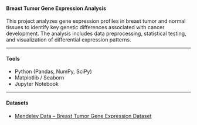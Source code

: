 #### Breast Tumor Gene Expression Analysis

This project analyzes gene expression profiles in breast tumor and normal tissues to identify key genetic differences associated with cancer development. The analysis includes data preprocessing, statistical testing, and visualization of differential expression patterns.

---

#### Tools
- Python (Pandas, NumPy, SciPy)
- Matplotlib / Seaborn
- Jupyter Notebook

---

#### Datasets
- [Mendeley Data – Breast Tumor Gene Expression Dataset](https://data.mendeley.com/datasets/v3cc2p38hb/1)
